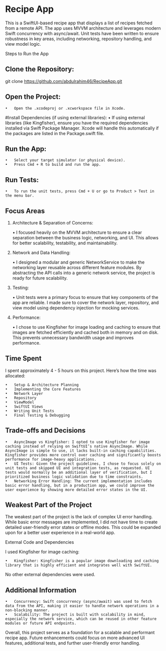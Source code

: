 # Recipe App

This is a SwiftUI-based recipe app that displays a list of recipes fetched from a remote API. The app uses MVVM architecture and leverages modern Swift concurrency with async/await. Unit tests have been written to ensure robustness in key areas, including networking, repository handling, and view model logic.

Steps to Run the App

## Clone the Repository:

git clone https://github.com/abdulrahim46/RecipeApp.git


## Open the Project:
	•	Open the .xcodeproj or .xcworkspace file in Xcode.
#Install Dependencies (if using external libraries):
	•	If using external libraries (like Kingfisher), ensure you have the required dependencies installed via Swift Package Manager. Xcode will handle this automatically if the packages are listed in the Package.swift file.	
 
 ## Run the App:
	•	Select your target simulator (or physical device).
	•	Press Cmd + R to build and run the app.
 ## Run Tests:
	•	To run the unit tests, press Cmd + U or go to Product > Test in the menu bar.

## Focus Areas

1. Architecture & Separation of Concerns:

	•	I focused heavily on the MVVM architecture to ensure a clear separation between the business logic, networking, and UI. This allows for better scalability, testability, and maintainability.

2. Network and Data Handling:

	•	I designed a modular and generic NetworkService to make the networking layer reusable across different feature modules. By abstracting the API calls into a generic network service, the project is ready for future scalability.

3. Testing:

	•	Unit tests were a primary focus to ensure that key components of the app are reliable. I made sure to cover the network layer, repository, and view model using dependency injection for mocking services.

4. Performance:

	•	I chose to use Kingfisher for image loading and caching to ensure that images are fetched efficiently and cached both in memory and on disk. This prevents unnecessary bandwidth usage and improves performance.

## Time Spent

I spent approximately 4 - 5 hours on this project. Here’s how the time was allocated:

	•	Setup & Architecture Planning
	•	Implementing the Core Features
	•	Network Layer
	•	Repository
	•	ViewModel
	•	SwiftUI Views
	•	Writing Unit Tests
	•	Final Testing & Debugging

## Trade-offs and Decisions

	•	AsyncImage vs Kingfisher: I opted to use Kingfisher for image caching instead of relying on SwiftUI’s native AsyncImage. While AsyncImage is simple to use, it lacks built-in caching capabilities. Kingfisher provides more control over caching and significantly boosts performance for image-heavy applications.
	•	UI Tests: Given the project guidelines, I chose to focus solely on unit tests and skipped UI and integration tests, as requested. UI tests would normally be an additional layer of verification, but I prioritized business logic validation due to time constraints.
	•	Networking Error Handling: The current implementation includes basic error handling, but in a production app, we could improve the user experience by showing more detailed error states in the UI.

## Weakest Part of the Project

The weakest part of the project is the lack of complex UI error handling. While basic error messages are implemented, I did not have time to create detailed user-friendly error states or offline modes. This could be expanded upon for a better user experience in a real-world app.

External Code and Dependencies

I used Kingfisher for image caching:

	•	Kingfisher: Kingfisher is a popular image downloading and caching library that is highly efficient and integrates well with SwiftUI.

No other external dependencies were used.

## Additional Information

	•	Concurrency: Swift concurrency (async/await) was used to fetch data from the API, making it easier to handle network operations in a non-blocking manner.
	•	Scalability: The project is built with scalability in mind, especially the network service, which can be reused in other feature modules or future API endpoints.

Overall, this project serves as a foundation for a scalable and performant recipe app. Future enhancements could focus on more advanced UI features, additional tests, and further user-friendly error handling.
